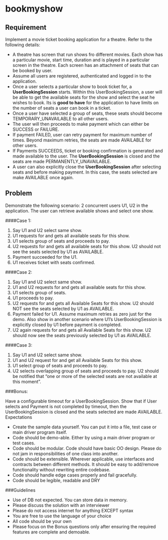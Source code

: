 # bookmyshow

## Requirement
Implement a movie ticket booking application for a theatre. Refer to the following details:

- A theatre has screen that run shows fro different movies. Each show has a particular movie, start time, duration and is played in a particular screen in the theatre. Each screen has an attachment of seats that can be booked by user.
- Assume all users are registered, authenticated and logged in to the application.
- Once a user selects a particular show to book ticket for, a **UserBookingSession** starts. Within this UserBookingSession, a user will be able to get the available seats for the show and select the seat he wishes to book. Its is **good to have** for the application to have limits on the number of seats a user can book in a ticket.
- Once a user have selected a group of seats, these seats should become TEMPORARY_UNAVAILABLE to all other users.
- The user will then proceeds to make payment which can either be SUCCESS or FAILURE.
- If payment FAILED, user can retry payment for maximum number of times. Beyond maximum retries, the seats are made AVAILABLE for other users.
- If Payments SUCCEEDS, ticket or booking confirmation is generated and made available to the user. The **UserBookingSession** is closed and the seats are made PERMANENTLY_UNAVAILABLE.
- A user can also explicitly close the **UserBookingSession** after selecting seats and before making payment. In this case, the seats selected are make AVAILABLE once again.

## Problem
Demonstrate the following scenario:
2 concurrent users U1, U2 in the application. The user can retrieve available shows and select one show.

####Case 1:
1. Say U1 and U2 select same show.
2. U1 requests for and gets all available seats for this show.
3. U1 selects group of seats and proceeds to pay.
4. U2 requests for and gets all available seats for this show. U2 should not see the seats selected by U1 as AVAILABLE.
5. Payment succeeded for the U1.
6. U1 receives ticket with seats confirmed.

####Case 2:
1. Say U1 and U2 select same show.
2. U1 and U2 requests for and gets all available seats for this show.
3. U1 selects group of seats.
4. U1 proceeds to pay.
5. U2 requests for and gets all Available Seats for this show. U2 should NOT see the seats selected by U1 as AVAILABLE.
6. Payment failed for U1. Assume maximum retries as zero just for the demo. Also show in another scenario where U1’s UserBookingSession is explicitly closed by U1 before payment is completed.
7. U2 again requests for and gets all Available Seats for this show. U2 should now see the seats previously selected by U1 as AVAILABLE.

####Case 3:
1. Say U1 and U2 select same show.
2. U1 and U2 request for and get all Available Seats for this show.
3. U1 select group of seats and proceeds to pay.
4. U2 selects overlapping group of seats and proceeds to pay. U2 should be notified that “one or more of the selected seats are not available at this moment”.

###Bonus:

Have a configurable timeout for a UserBookingSession. Show that if User selects and Payment is not completed by timeout, then the UserBookingSession is closed and the seats selected are made AVAILABLE.
Expectations
- Create the sample data yourself. You can put it into a file, test case or main driver program itself.
- Code should be demo-able. Either by using a main driver program or test cases.
- Code should be modular. Code should have basic OO design. Please do not jam in responsibilities of one class into another.
- Code should be extensible. Wherever applicable, use interfaces and contracts between different methods. It should be easy to add/remove functionality without re­writing entire codebase.
- Code should handle edge cases properly and fail gracefully.
- Code should be legible, readable and DRY

###Guidelines

- Use of DB not expected. You can store data in memory.
- Please discuss the solution with an interviewer
- Please do not access internet for anything EXCEPT syntax
- You are free to use the language of your choice
- All code should be your own
- Please focus on the Bonus questions only after ensuring the required features are complete and demoable.

